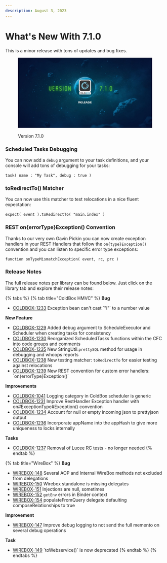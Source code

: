 ```yaml
---
description: August 3, 2023
---
```


# What's New With 7.1.0

This is a minor release with tons of updates and bug fixes.

<figure><img src="../../.gitbook/assets/coldbox-7-1-0-release.jpg" alt=""><figcaption><p>Version 7.1.0</p></figcaption></figure>

### Scheduled Tasks Debugging

You can now add a `debug` argument to your task definitions, and your console will add tons of debugging for your tasks:

```cfscript
task( name : "My Task", debug : true )
```

### toRedirectTo() Matcher

You can now use this matcher to test relocations in a nice fluent expectation:

```cfscript
expect( event ).toRedirectTo( "main.index" )
```

### REST on{errorType}Exception() Convention

Thanks to our very own Gavin Pickin you can now create exception handlers in your REST Handlers that follow the `on{type}Exception()` convention and you can listen to specific error type exceptions:

```cfscript
function onTypeMismatchException( event, rc, prc )
```

### Release Notes

The full release notes per library can be found below. Just click on the library tab and explore their release notes:

{% tabs %}
{% tab title="ColdBox HMVC" %}
**Bug**

* [COLDBOX-1233](https://ortussolutions.atlassian.net/browse/COLDBOX-1233) Exception bean can't cast \`"i"\` to a number value

**New Feature**

* [COLDBOX-1229](https://ortussolutions.atlassian.net/browse/COLDBOX-1229) Added debug argument to ScheduleExecutor and Scheduler when creating tasks for consistency
* [COLDBOX-1230](https://ortussolutions.atlassian.net/browse/COLDBOX-1230) Reorganized ScheduledTasks functions within the CFC into code groups and comments
* [COLDBOX-1235](https://ortussolutions.atlassian.net/browse/COLDBOX-1235) New StringUtil.`prettySQL` method for usage in debugging and whoops reports
* [COLDBOX-1238](https://ortussolutions.atlassian.net/browse/COLDBOX-1238) New testing matcher: `toRedirectTo` for easier testing against relocations
* [COLDBOX-1239](https://ortussolutions.atlassian.net/browse/COLDBOX-1239) New REST convention for custom error handlers: \`on{errorType}Exception()\`

**Improvements**

* [COLDBOX-1041](https://ortussolutions.atlassian.net/browse/COLDBOX-1041) Logging category in ColdBox scheduler is generic
* [COLDBOX-1231](https://ortussolutions.atlassian.net/browse/COLDBOX-1231) Improve RestHandler Exception handler with on#ExceptionType#Exception() convention
* [COLDBOX-1234](https://ortussolutions.atlassian.net/browse/COLDBOX-1234) Account for null or empty incoming json to prettyjson output
* [COLDBOX-1236](https://ortussolutions.atlassian.net/browse/COLDBOX-1236) Incorporate appName into the appHash to give more uniqueness to locks internally

**Tasks**

* [COLDBOX-1237](https://ortussolutions.atlassian.net/browse/COLDBOX-1237) Removal of Lucee RC tests - no longer needed
{% endtab %}

{% tab title="WireBox" %}
**Bug**

* [WIREBOX-148](https://ortussolutions.atlassian.net/browse/WIREBOX-148) Several AOP and Internal WireBox methods not excluded from delegations
* [WIREBOX-150](https://ortussolutions.atlassian.net/browse/WIREBOX-150) Wirebox standalone is missing delegates
* [WIREBOX-151](https://ortussolutions.atlassian.net/browse/WIREBOX-151) Injections are null, sometimes
* [WIREBOX-152](https://ortussolutions.atlassian.net/browse/WIREBOX-152) `getEnv` errors in Binder context
* [WIREBOX-154](https://ortussolutions.atlassian.net/browse/WIREBOX-154) populateFromQuery delegate defaulting composeRelationships to true

**Improvement**

* [WIREBOX-147](https://ortussolutions.atlassian.net/browse/WIREBOX-147) Improve debug logging to not send the full memento on several debug operations

**Task**

* [WIREBOX-149](https://ortussolutions.atlassian.net/browse/WIREBOX-149) \`toWebservice()\` is now deprecated
{% endtab %}
{% endtabs %}
